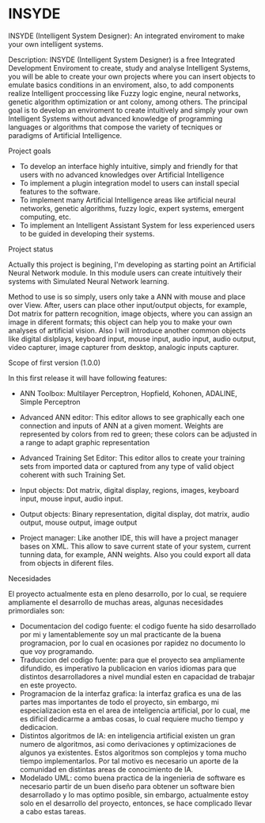 INSYDE
======

INSYDE (Intelligent System Designer): An integrated enviroment to make your own intelligent systems.


Description: INSYDE (Intelligent System Designer) is a free Integrated Development Enviroment to create, study and 
analyse Intelligent Systems, you will be able to create your own projects where you can insert objects to emulate 
basics conditions in an enviroment, also, to add components realize Intelligent proccessing like Fuzzy logic engine, 
neural networks, genetic algorithm optimization or ant colony, among others. The principal goal is to develop an 
enviroment to create intuitively and simply your own Intelligent Systems without advanced knowledge of programming 
languages or algorithms that compose the variety of tecniques or paradigms of Artificial Intelligence.

Project goals

- To develop an interface highly intuitive, simply and friendly for that users with no advanced knowledges over
  Artificial Intelligence
- To implement a plugin integration model to users can install special features to the software.
- To implement many Artificial Intelligence areas like artificial neural networks, genetic algorithms, fuzzy logic,
  expert systems, emergent computing, etc. 
- To implement an Intelligent Assistant System for less experienced users to be guided in developing their systems.

Project status

Actually this project is begining, I'm developing as starting point an Artificial Neural Network module. In this module
users can create intuitively their systems with Simulated Neural Network learning.

Method to use is so simply, users only take a ANN with mouse and place over View. After, users can place other 
input/output objects, for example, Dot matrix for pattern recognition, image objects, where you can assign an image
in diferent formats; this object can help you to make your own analyses of artificial vision. Also I will introduce
another common objects like digital dislplays, keyboard input, mouse input, audio input, audio output, video capturer,
image capturer from desktop, analogic inputs capturer.

Scope of first version (1.0.0)

In this first release it will have following features:

- ANN Toolbox:
  Multilayer Perceptron, Hopfield, Kohonen, ADALINE, Simple Perceptron

- Advanced ANN editor:
  This editor allows to see graphically each one connection and inputs of ANN at a given moment. Weights are 
  represented by colors from red to green; these colors can be adjusted in a range to adapt graphic representation

- Advanced Training Set Editor: 
  This editor allos to create your training sets from imported data or captured from any type of valid object
  coherent with such Training Set.

- Input objects:
  Dot matrix, digital display, regions, images, keyboard input, mouse input, audio input.

- Output objects:
  Binary representation, digital display, dot matrix, audio output, mouse output, image output

- Project manager:
  Like another IDE, this will have a project manager bases on XML. This allow to save current state of your system,
  current tunning data, for example, ANN weights. Also you could export all data from objects in diferent files.

Necesidades

El proyecto actualmente esta en pleno desarrollo, por lo cual, se requiere ampliamente el desarrollo de muchas areas, 
algunas necesidades primordiales son:

- Documentacion del codigo fuente: el codigo fuente ha sido desarrollado por mi y lamentablemente soy un mal
  practicante de la buena programacion, por lo cual en ocasiones por rapidez no documento lo que voy programando.
- Traduccion del codigo fuente: para que el proyecto sea ampliamente difundido, es imperativo la publicacion en varios
  idiomas para que distintos desarrolladores a nivel mundial esten en capacidad de trabajar en este proyecto.
- Programacion de la interfaz grafica: la interfaz grafica es una de las partes mas importantes de todo el proyecto,
  sin embargo, mi especializacion esta en el area de inteligencia artificial, por lo cual, me es dificil dedicarme a 
  ambas cosas, lo cual requiere mucho tiempo y dedicacion.
- Distintos algoritmos de IA: en inteligencia artificial existen un gran numero de algoritmos, asi como derivaciones
  y optimizaciones de algunos ya existentes. Estos algoritmos son complejos y toma mucho tiempo implementarlos. Por 
  tal motivo es necesario un aporte de la comunidad en distintas areas de conocimiento de IA.
- Modelado UML: como buena practica de la ingenieria de software es necesario partir de un buen diseño para obtener
  un software bien desarrollado y lo mas optimo posible, sin embargo, actualmente estoy solo en el desarrollo del
  proyecto, entonces, se hace complicado llevar a cabo estas tareas.
